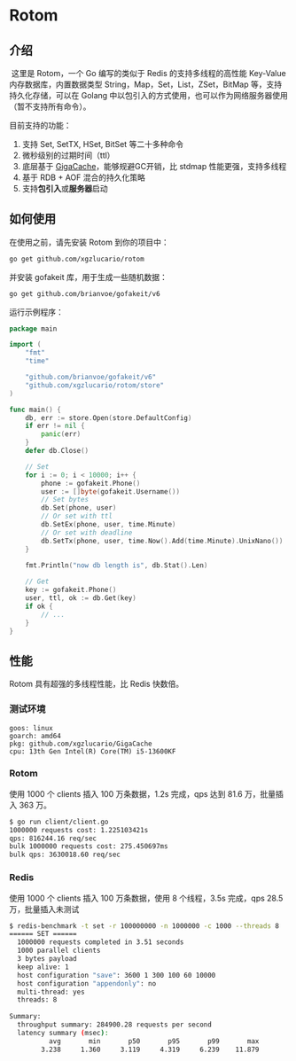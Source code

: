 # Rotom

## 介绍

​		这里是 Rotom，一个 Go 编写的类似于 Redis 的支持多线程的高性能 Key-Value 内存数据库，内置数据类型 String，Map，Set，List，ZSet，BitMap 等，支持持久化存储，可以在 Golang 中以包引入的方式使用，也可以作为网络服务器使用（暂不支持所有命令）。

目前支持的功能：

1. 支持 Set, SetTX, HSet, BitSet 等二十多种命令
2. 微秒级别的过期时间（ttl）
3. 底层基于 [GigaCache](https://github.com/xgzlucario/GigaCache)，能够规避GC开销，比 stdmap 性能更强，支持多线程
4. 基于 RDB + AOF 混合的持久化策略
5. 支持**包引入**或**服务器**启动

## 如何使用

在使用之前，请先安装 Rotom 到你的项目中：
```bash
go get github.com/xgzlucario/rotom
```
并安装 gofakeit 库，用于生成一些随机数据：
```bash
go get github.com/brianvoe/gofakeit/v6
```
运行示例程序：
```go
package main

import (
	"fmt"
	"time"

	"github.com/brianvoe/gofakeit/v6"
	"github.com/xgzlucario/rotom/store"
)

func main() {
	db, err := store.Open(store.DefaultConfig)
	if err != nil {
		panic(err)
	}
	defer db.Close()

	// Set
	for i := 0; i < 10000; i++ {
		phone := gofakeit.Phone()
        user := []byte(gofakeit.Username())
		// Set bytes
		db.Set(phone, user)
		// Or set with ttl
		db.SetEx(phone, user, time.Minute)
		// Or set with deadline
		db.SetTx(phone, user, time.Now().Add(time.Minute).UnixNano())
	}
    
    fmt.Println("now db length is", db.Stat().Len)

	// Get
	key := gofakeit.Phone()
	user, ttl, ok := db.Get(key)
	if ok {
        // ...
	}
}
```
## 性能

Rotom 具有超强的多线程性能，比 Redis 快数倍。

### 测试环境

```
goos: linux
goarch: amd64
pkg: github.com/xgzlucario/GigaCache
cpu: 13th Gen Intel(R) Core(TM) i5-13600KF
```

### Rotom

使用 1000 个 clients 插入 100 万条数据，1.2s 完成，qps 达到 81.6 万，批量插入 363 万。

```bash
$ go run client/client.go
1000000 requests cost: 1.225103421s
qps: 816244.16 req/sec
bulk 1000000 requests cost: 275.450697ms
bulk qps: 3630018.60 req/sec
```

### Redis

使用 1000 个 clients 插入 100 万条数据，使用 8 个线程，3.5s 完成，qps 28.5 万，批量插入未测试

```bash
$ redis-benchmark -t set -r 100000000 -n 1000000 -c 1000 --threads 8
====== SET ======
  1000000 requests completed in 3.51 seconds
  1000 parallel clients
  3 bytes payload
  keep alive: 1
  host configuration "save": 3600 1 300 100 60 10000
  host configuration "appendonly": no
  multi-thread: yes
  threads: 8
  
Summary:
  throughput summary: 284900.28 requests per second
  latency summary (msec):
          avg       min       p50       p95       p99       max
        3.238     1.360     3.119     4.319     6.239    11.879
```

